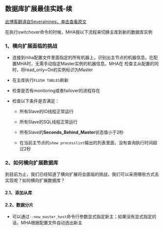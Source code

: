 ## 数据库扩展最佳实践-续

[此博客翻译自Severalnines，单击查看原文](https://severalnines.com/database-blog/best-practices-scaling-databases-part-two)

在执行switchover命令的时候，MHA按以下流程来切换主库到新的数据库实例

### 1、横向扩展面临的挑战

- 连接到mha配置文件里面指定的所有机器上，识别出主节点的机器信息。在配置MHA时，无需手动指定Master实例的机器信息。MHA在
检查主从配置的同时，将read_only=On的实例标识为Master
  
- 在主库执行```FLUSH TABLES```刷新

- 检查是否有monitoring或者failover的进程存在

- 检查以下条件是否满足：
  
  - 所有Slave的IO线程正常运行
    
  - 所有Slave的SQL线程正常运行
  
  - 所有Slave的**Seconds_Behind_Master**状态值小于2秒
  
  - 在当前主节点的```show processlist```输出的列表里面，没有查询执行时间超过2秒

### 2、如何横向扩展数据库

到目前为止，我们已经知道了横向扩展将会面临的挑战，我们可以采用哪些方式去实现呢？如何横向扩展数据库？

#### 2.1、添加从库


#### 2.2、数据分片
- 可以通过```--new_master_host```命令行参数显式指定新主；如果没有显式指定的话，MHA根据配置文件自动选出新主
